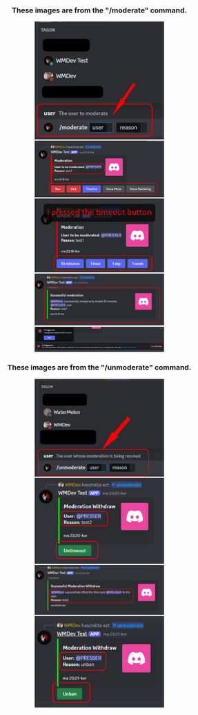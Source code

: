 <div id="header" align="center">
  <h3>These images are from the "/moderate" command.</h3>
  <img src="https://github.com/DenielDevv/discord-bot-mini-codes/blob/main/ModeratePanel/img/1.png" width="300"/>
<br>
  <img src="https://github.com/DenielDevv/discord-bot-mini-codes/blob/main/ModeratePanel/img/2.png" width="300"/>
<br>
  <img src="https://github.com/DenielDevv/discord-bot-mini-codes/blob/main/ModeratePanel/img/3.png" width="300"/>
<br>
  <img src="https://github.com/DenielDevv/discord-bot-mini-codes/blob/main/ModeratePanel/img/4.png" width="300"/>
<br>
  <img src="https://github.com/DenielDevv/discord-bot-mini-codes/blob/main/ModeratePanel/img/5.png" width="300"/>
<br>
  <h3>These images are from the "/unmoderate" command.</h3>
  <img src="https://github.com/DenielDevv/discord-bot-mini-codes/blob/main/ModeratePanel/img/6.png" width="300"/>
<br>
  <img src="https://github.com/DenielDevv/discord-bot-mini-codes/blob/main/ModeratePanel/img/7.png" width="300"/>
<br>
  <img src="https://github.com/DenielDevv/discord-bot-mini-codes/blob/main/ModeratePanel/img/8.png" width="300"/>
<br>
  <img src="https://github.com/DenielDevv/discord-bot-mini-codes/blob/main/ModeratePanel/img/9.png" width="300"/>
</div>
